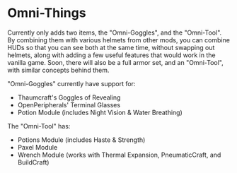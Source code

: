 # Omni-Things
Currently only adds two items, the "Omni-Goggles", and the "Omni-Tool". By combining them with various helmets from other mods, you can combine HUDs so that you can see both at the same time, without swapping out helmets, along with adding a few useful features that would work in the vanilla game.
Soon, there will also be a full armor set, and an "Omni-Tool", with similar concepts behind them.

"Omni-Goggles" currently have support for:
- Thaumcraft's Goggles of Revealing
- OpenPeripherals' Terminal Glasses
- Potion Module (includes Night Vision & Water Breathing)

The "Omni-Tool" has:
- Potions Module (includes Haste & Strength)
- Paxel Module
- Wrench Module (works with Thermal Expansion, PneumaticCraft, and BuildCraft)
